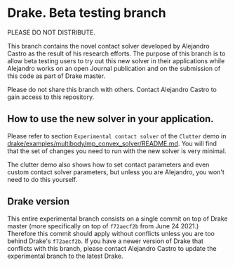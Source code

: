 # Drake. Beta testing branch

PLEASE DO NOT DISTRIBUTE.

This branch contains the novel contact solver developed by Alejandro Castro as
the result of his research efforts. The purpose of this branch is to allow beta
testing users to try out this new solver in their applications while Alejandro
works on an open Journal publication and on the submission of this code as part
of Drake master.

Please do not share this branch with others. Contact Alejandro Castro to gain
access to this repository.

## How to use the new solver in your application.

Please refer to section `Experimental contact solver` of the `Clutter` demo in
[drake/examples/multibody/mp_convex_solver/README.md](https://github.com/amcastro-tri/drake-experimental/blob/primal_sparse_v4_simplified2/examples/multibody/mp_convex_solver/README.md).
You will find that the set of changes you need to run with the new solver is
very minimal. 

The clutter demo also shows how to set contact parameters and even custom
contact solver parameters, but unless you are Alejandro, you won't need to do
this yourself.

## Drake version

This entire experimental branch consists on a single commit on top of Drake
master (more specifically on top of `f72aecf2b` from June 24 2021.)
Therefore this commit should apply without conflicts unless you are too behind
Drake's `f72aecf2b`. If you have a newer version of Drake that conflicts with
this branch, please contact Alejandro Castro to update the experimental branch
to the latest Drake.
